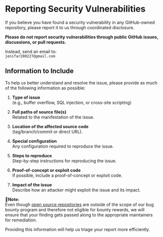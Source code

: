 # Reporting Security Vulnerabilities  

If you believe you have found a security vulnerability in any GitHub-owned repository, please report it to us through coordinated disclosure.  

**Please do not report security vulnerabilities through public GitHub issues, discussions, or pull requests.**  

Instead, send an email to:  
`jenifar200227@gmail.com`  

## Information to Include  
To help us better understand and resolve the issue, please provide as much of the following information as possible:  

1. **Type of issue**  
   (e.g., buffer overflow, SQL injection, or cross-site scripting)  

2. **Full paths of source file(s)**  
   Related to the manifestation of the issue.  

3. **Location of the affected source code**  
   (tag/branch/commit or direct URL).  

4. **Special configuration**  
   Any configuration required to reproduce the issue.  

5. **Steps to reproduce**  
   Step-by-step instructions for reproducing the issue.  

6. **Proof-of-concept or exploit code**  
   If possible, include a proof-of-concept or exploit code.  

7. **Impact of the issue**  
   Describe how an attacker might exploit the issue and its impact.  


🌟**Note:**  
Even though [open source repositories](https://bounty.github.com/index.html#scope) are outside of the scope of our bug bounty program and therefore not eligible for bounty rewards, we will ensure that your finding gets passed along to the appropriate maintainers for remediation.  


Providing this information will help us triage your report more efficiently.  
